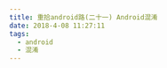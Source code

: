 ```yaml
---
title: 重拾android路(二十一) Android混淆
date: 2018-4-08 11:27:11
tags:
  - android
  - 混淆
---
```

<!--more-->